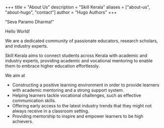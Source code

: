 +++
title = "About Us"
description = "Skill Kerala"
aliases = ["about-us", "about-hugo", "contact"]
author = "Hugo Authors"
+++

“Seva Paramo Dharma!” 

Hello World!

We are a dedicated community of passionate educators, research scholars, and industry experts.

Skill Kerala aims to connect students across Kerala with academic and industry experts, providing academic and vocational mentoring to enable them to embrace higher education effortlessly.


We aim at

* Constructing a positive learning environment in order to provide learners with academic mentoring and a strong support system.
* Helping learners tackle vocational challenges, such as effective communication skills.
* Offering early access to the latest industry trends that they might not always receive in a classroom setting.
* Providing mentorship to inspire and empower learners to be high achievers.

